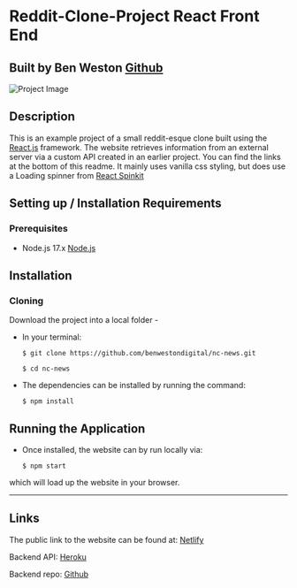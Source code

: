 # Reddit-Clone-Project React Front End

## Built by Ben Weston [Github](https://github.com/benwestondigital)

![Project Image](https://imgur.com/JMthaEI)

## Description

This is an example project of a small reddit-esque clone built using the [React.js](https://reactjs.org/) framework. The website retrieves information from an external server via a custom API created in an earlier project.  You can find the links at the bottom of this readme. It mainly uses vanilla css styling, but does use a Loading spinner from [React Spinkit](https://github.com/KyleAMathews/react-spinkit)

## Setting up / Installation Requirements

### Prerequisites

- Node.js 17.x [Node.js](https://nodejs.org/en/)

## Installation

### Cloning

Download the project into a local folder -

- In your terminal:

    `$ git clone https://github.com/benwestondigital/nc-news.git`

    `$ cd nc-news`

- The dependencies can be installed by running the command:

    `$ npm install`

## Running the Application

- Once installed, the website can by run locally via:

    `$ npm start`

which will load up the website in your browser.

---

## Links

The public link to the website can be found at: [Netlify](https://reddit-clone-project.netlify.app/)

Backend API: [Heroku](https://ben-reddit-project.herokuapp.com/api)

Backend repo: [Github](https://github.com/benwestondigital/reddit-clone-project)

